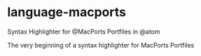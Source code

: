 # language-macports
Syntax Highlighter for @MacPorts Portfiles in @atom 

The very beginning of a syntax highlighter for MacPorts Portfiles
